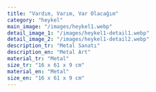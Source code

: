 ```yaml
---
title: "Vardım, Varım, Var Olacağım"
category: "heykel"
main_image: "/images/heykel1.webp"
detail_image_1: "/images/heykel1-detail1.webp"
detail_image_2: "/images/heykel1-detail2.webp"
description_tr: "Metal Sanatı"
description_en: "Metal Art"
material_tr: "Metal"
size_tr: "16 x 61 x 9 cm"
material_en: "Metal"
size_en: "16 x 61 x 9 cm"
---
```

